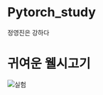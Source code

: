 # Pytorch_study
정영진은 강하다

# 귀여운 웰시고기
![실험](https://user-images.githubusercontent.com/59161837/76074070-19e46b80-5fde-11ea-8036-716b239dae10.jpg)

